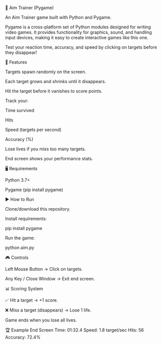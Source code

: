 🎯 Aim Trainer (Pygame)

An Aim Trainer game built with Python and Pygame.

Pygame is a cross-platform set of Python modules designed for writing video games. It provides functionality for graphics, sound, and handling input devices, making it easy to create interactive games like this one.

Test your reaction time, accuracy, and speed by clicking on targets before they disappear!

📌 Features

Targets spawn randomly on the screen.

Each target grows and shrinks until it disappears.

Hit the target before it vanishes to score points.

Track your:

Time survived

Hits

Speed (targets per second)

Accuracy (%)

Lose lives if you miss too many targets.

End screen shows your performance stats.

🖥️ Requirements

Python 3.7+

Pygame (pip install pygame)

▶️ How to Run

Clone/download this repository.

Install requirements:

pip install pygame


Run the game:

python aim.py

🎮 Controls

Left Mouse Button → Click on targets.

Any Key / Close Window → Exit end screen.

📊 Scoring System

✅ Hit a target → +1 score.

❌ Miss a target (disappears) → Lose 1 life.

Game ends when you lose all lives.

🏆 Example End Screen
Time: 01:32.4
Speed: 1.8 target/sec
Hits: 56
Accuracy: 72.4%
